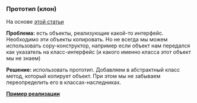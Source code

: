 ### Прототип (клон)
На основе [этой статьи](https://refactoring.guru/ru/design-patterns/prototype)

**Проблема:** есть объекты, реализующие какой-то интерфейс. Необходимо эти объекты
копировать. Но не всегда мы можем использовать copy-конструктор, например если объект
нам передался как указатель на класс-интерфейс (и какого именно класса этот объект мы
не знаем)

**Решение:** использовать прототип. Добавляем в абстрактный класс метод, который
копирует объект. При этом мы не забываем переопределить его в классах-наследниках.

**[Пример реализации](../../src/patterns/prototype.cpp)**